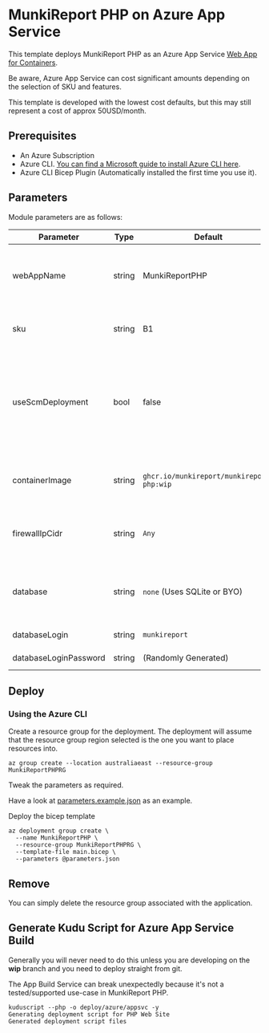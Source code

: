 # MunkiReport PHP on Azure App Service #

This template deploys MunkiReport PHP as an Azure App
Service [Web App for Containers](https://azure.microsoft.com/en-us/products/app-service/containers?activetab=pivot:deploytab).

Be aware, Azure App Service can cost significant amounts depending on the selection of SKU and features.

This template is developed with the lowest cost defaults, but this may still represent a cost of approx 50USD/month.

## Prerequisites ##

- An Azure Subscription
- Azure
  CLI. [You can find a Microsoft guide to install Azure CLI here](https://learn.microsoft.com/en-us/cli/azure/install-azure-cli-macos).
- Azure CLI Bicep Plugin (Automatically installed the first time you use it).

## Parameters ##

Module parameters are as follows:

| Parameter             | Type   | Default                                   | Description                                                                                                        |
|-----------------------|--------|-------------------------------------------|--------------------------------------------------------------------------------------------------------------------|
| webAppName            | string | MunkiReportPHP                            | The prefix given to all resources associated with the web app.                                                     |
| sku                   | string | B1                                        | The App Service plan Sku. Default is basic                                                                         |
| useScmDeployment      | bool   | false                                     | Use SCM/Git deployment. Defaults to false because the container is more reproduceable than the Azure Build service |
| containerImage        | string | `ghcr.io/munkireport/munkireport-php:wip` | Defaults to the WIP branch container (bleeding edge)                                                               |
| firewallIpCidr        | string | `Any`                                     | Allow connections to the Azure App from this IP CIDR only                                                          |
| database              | string | `none` (Uses SQLite or BYO)               | Provision a database as part of this deployment. Available: `none`, `mysql`                                        |
| databaseLogin         | string | `munkireport`                             | The database username                                                                                              |
| databaseLoginPassword | string | (Randomly Generated)                      | The database password                                                                                              |

## Deploy ##

### Using the Azure CLI ###

Create a resource group for the deployment. The deployment will assume that the resource group region selected is the
one you want to place resources into.

```shell
az group create --location australiaeast --resource-group MunkiReportPHPRG
```

Tweak the parameters as required.

Have a look at [parameters.example.json](./parameters.example.json) as an example.

Deploy the bicep template

```shell 
az deployment group create \
  --name MunkiReportPHP \
  --resource-group MunkiReportPHPRG \
  --template-file main.bicep \
  --parameters @parameters.json
```

## Remove ##

You can simply delete the resource group associated with the application.

## Generate Kudu Script for Azure App Service Build ##

Generally you will never need to do this unless you are developing on the **wip** branch and you need to deploy
straight from git.

The App Build Service can break unexpectedly because it's not a tested/supported use-case in MunkiReport PHP.

```shell
kuduscript --php -o deploy/azure/appsvc -y
Generating deployment script for PHP Web Site
Generated deployment script files
```



